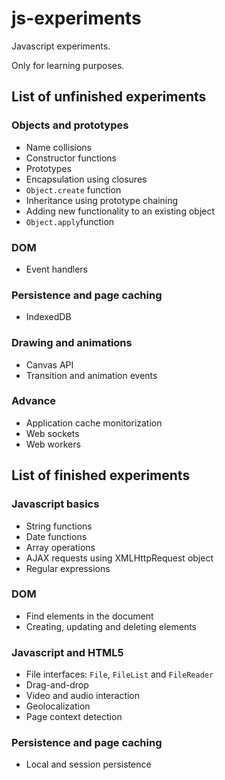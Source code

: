 # js-experiments

Javascript experiments.

Only for learning purposes.

## List of unfinished experiments

### Objects and prototypes
- Name collisions
- Constructor functions
- Prototypes
- Encapsulation using closures
- `Object.create` function
- Inheritance using prototype chaining
- Adding new functionality to an existing object
- `Object.apply`function

### DOM
- Event handlers

### Persistence and page caching
- IndexedDB

### Drawing and animations
- Canvas API
- Transition and animation events

### Advance
- Application cache monitorization
- Web sockets
- Web workers

## List of finished experiments

### Javascript basics
- String functions
- Date functions
- Array operations
- AJAX requests using XMLHttpRequest object
- Regular expressions

### DOM
- Find elements in the document
- Creating, updating and deleting elements

### Javascript and HTML5
- File interfaces: `File`, `FileList` and `FileReader`
- Drag-and-drop
- Video and audio interaction
- Geolocalization
- Page context detection

### Persistence and page caching
- Local and session persistence
